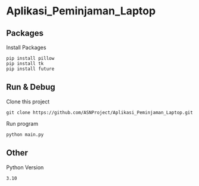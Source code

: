# Aplikasi_Peminjaman_Laptop

## Packages
Install Packages
```
pip install pillow
pip install tk
pip install future
```
## Run & Debug
Clone this project
```
git clone https://github.com/ASNProject/Aplikasi_Peminjaman_Laptop.git
```
Run program
```
python main.py
```
## Other
Python Version
```
3.10
```
